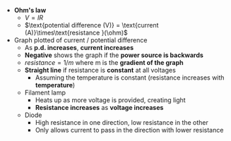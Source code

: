 - **Ohm's law**
	- $V = IR$
	- $\text{potential difference (V)} = \text{current (A)}\times\text{resistance }(\ohm)$
- Graph plotted of current / potential difference
	- As **p.d. increases**, **current increases**
	- **Negative** shows the graph if the **power source is backwards**
	- $resistance = 1/m$ where m is the **gradient of the graph**
	- **Straight line** if resistance is **constant** at all voltages
		- Assuming the temperature is constant (resistance increases with **temperature**)
	- Filament lamp
		- Heats up as more voltage is provided, creating light
		- **Resistance increases** as **voltage increases**
	- Diode
		- High resistance in one direction, low resistance in the other
		- Only allows current to pass in the direction with lower resistance